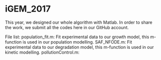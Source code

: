 # iGEM_2017
This year, we designed our whole algorithm with Matlab. In order to share the work, we submit all the codes here in our GitHub account.

File list:
  population_fit.m: Fit experimental data to our growth model, this m-function is used in our population modelling.
  SAF_NFODE.m: Fit experimental data to our degradation model, this m-function is used in our kinetic modelling.
  pollutionControl.m: 
